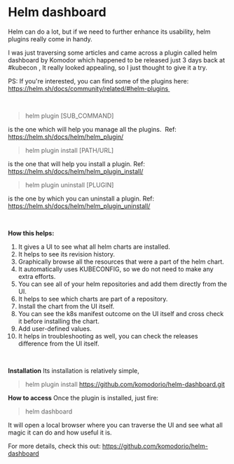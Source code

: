 # Helm dashboard #

Helm can do a lot, but if we need to further enhance its usability, helm plugins really come in handy.

I was just traversing some articles and came across a plugin called helm dashboard by Komodor which happened to be released just 3 days back at #kubecon , It really looked appealing, so I just thought to give it a try.

PS: If you're interested, you can find some of the plugins here: https://helm.sh/docs/community/related/#helm-plugins 

</br>

>helm plugin [SUB_COMMAND]

is the one which will help you manage all the plugins. 
Ref: https://helm.sh/docs/helm/helm_plugin/

>helm plugin install [PATH/URL]

is the one that will help you install a plugin.
Ref: https://helm.sh/docs/helm/helm_plugin_install/

>helm plugin uninstall [PLUGIN]

is the one by which you can uninstall a plugin.
Ref: https://helm.sh/docs/helm/helm_plugin_uninstall/

</br>

**How this helps:**
1. It gives a UI to see what all helm charts are installed. 
2. It helps to see its revision history. 
4. Graphically browse all the resources that were a part of the helm chart. 
5. It automatically uses KUBECONFIG, so we do not need to make any extra efforts. 
6. You can see all of your helm repositories and add them directly from the UI.
7. It helps to see which charts are part of a repository. 
8. Install the chart from the UI itself. 
9. You can see the k8s manifest outcome on the UI itself and cross check it before installing the chart. 
10. Add user-defined values.
11. It helps in troubleshooting as well, you can check the releases difference from the UI itself.

</br>

**Installation**
Its installation is relatively simple, 

>helm plugin install https://github.com/komodorio/helm-dashboard.git

**How to access**
Once the plugin is installed, just fire:

>helm dashboard 

It will open a local browser where you can traverse the UI and see what all magic it can do and how useful it is.

For more details, check this out: https://github.com/komodorio/helm-dashboard 
